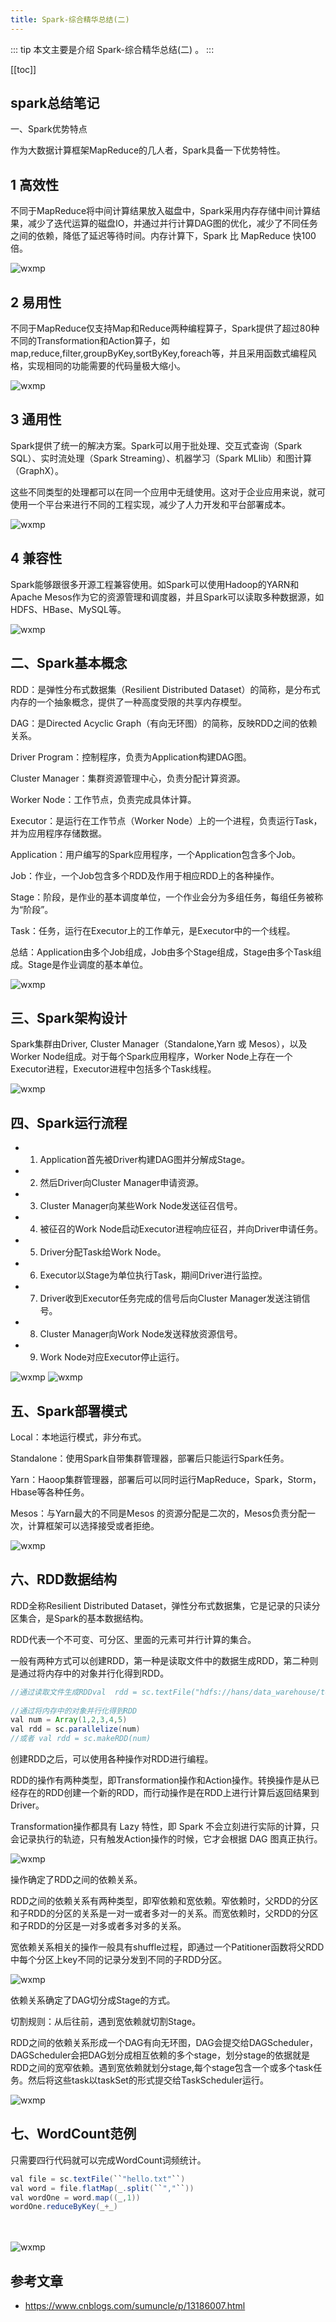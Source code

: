```yaml
---
title: Spark-综合精华总结(二)
---
```


::: tip
本文主要是介绍 Spark-综合精华总结(二) 。
:::

[[toc]]

##  spark总结笔记

一、Spark优势特点

作为大数据计算框架MapReduce的几人者，Spark具备一下优势特性。

## 1 高效性

不同于MapReduce将中间计算结果放入磁盘中，Spark采用内存存储中间计算结果，减少了迭代运算的磁盘IO，并通过并行计算DAG图的优化，减少了不同任务之间的依赖，降低了延迟等待时间。内存计算下，Spark 比 MapReduce 快100倍。

<img class= "zoom-custom-imgs" :src="$withBase('/assets/img/dp/spark/sum2/732403-20200624093623252-1017651431.jpg')" alt="wxmp">

## 2 易用性

 

不同于MapReduce仅支持Map和Reduce两种编程算子，Spark提供了超过80种不同的Transformation和Action算子，如map,reduce,filter,groupByKey,sortByKey,foreach等，并且采用函数式编程风格，实现相同的功能需要的代码量极大缩小。

 

<img class= "zoom-custom-imgs" :src="$withBase('/assets/img/dp/spark/sum2/732403-20200624093737554-678093832.jpg')" alt="wxmp">

 

## 3 通用性

 

Spark提供了统一的解决方案。Spark可以用于批处理、交互式查询（Spark SQL）、实时流处理（Spark Streaming）、机器学习（Spark MLlib）和图计算（GraphX）。

 

这些不同类型的处理都可以在同一个应用中无缝使用。这对于企业应用来说，就可使用一个平台来进行不同的工程实现，减少了人力开发和平台部署成本。

 

<img class= "zoom-custom-imgs" :src="$withBase('/assets/img/dp/spark/sum2/732403-20200624093824509-1402966378.jpg')" alt="wxmp">

## 4 兼容性

 

Spark能够跟很多开源工程兼容使用。如Spark可以使用Hadoop的YARN和Apache Mesos作为它的资源管理和调度器，并且Spark可以读取多种数据源，如HDFS、HBase、MySQL等。

 <img class= "zoom-custom-imgs" :src="$withBase('/assets/img/dp/spark/sum2/732403-20200624093939153-664855847.jpg')" alt="wxmp">

 

 

## 二、Spark基本概念

 

RDD：是弹性分布式数据集（Resilient Distributed Dataset）的简称，是分布式内存的一个抽象概念，提供了一种高度受限的共享内存模型。

 

DAG：是Directed Acyclic Graph（有向无环图）的简称，反映RDD之间的依赖关系。

 

Driver Program：控制程序，负责为Application构建DAG图。

 

Cluster Manager：集群资源管理中心，负责分配计算资源。

 

Worker Node：工作节点，负责完成具体计算。

 

Executor：是运行在工作节点（Worker Node）上的一个进程，负责运行Task，并为应用程序存储数据。

 

Application：用户编写的Spark应用程序，一个Application包含多个Job。

 

Job：作业，一个Job包含多个RDD及作用于相应RDD上的各种操作。

 

Stage：阶段，是作业的基本调度单位，一个作业会分为多组任务，每组任务被称为“阶段”。

 

Task：任务，运行在Executor上的工作单元，是Executor中的一个线程。

 

总结：Application由多个Job组成，Job由多个Stage组成，Stage由多个Task组成。Stage是作业调度的基本单位。

 

<img class= "zoom-custom-imgs" :src="$withBase('/assets/img/dp/spark/sum2/732403-20200624094013467-1984588464.jpg')" alt="wxmp">

 

## 三、Spark架构设计

 

Spark集群由Driver, Cluster Manager（Standalone,Yarn 或 Mesos），以及Worker Node组成。对于每个Spark应用程序，Worker Node上存在一个Executor进程，Executor进程中包括多个Task线程。

 <img class= "zoom-custom-imgs" :src="$withBase('/assets/img/dp/spark/sum2/732403-20200624094122073-283724479.jpg')" alt="wxmp">

 

## 四、Spark运行流程

 

- 1. Application首先被Driver构建DAG图并分解成Stage。
- 2. 然后Driver向Cluster Manager申请资源。
- 3. Cluster Manager向某些Work Node发送征召信号。
- 4. 被征召的Work Node启动Executor进程响应征召，并向Driver申请任务。
- 5. Driver分配Task给Work Node。
- 6. Executor以Stage为单位执行Task，期间Driver进行监控。
- 7. Driver收到Executor任务完成的信号后向Cluster Manager发送注销信号。
- 8. Cluster Manager向Work Node发送释放资源信号。
- 9. Work Node对应Executor停止运行。

 

<img class= "zoom-custom-imgs" :src="$withBase('/assets/img/dp/spark/sum2/732403-20200624094259108-553466786.jpg')" alt="wxmp">

 

<img class= "zoom-custom-imgs" :src="$withBase('/assets/img/dp/spark/sum2/732403-20200624094427206-1189326068.jpg')" alt="wxmp">

 

## 五、Spark部署模式

 

Local：本地运行模式，非分布式。

 

Standalone：使用Spark自带集群管理器，部署后只能运行Spark任务。

 

Yarn：Haoop集群管理器，部署后可以同时运行MapReduce，Spark，Storm，Hbase等各种任务。

 

Mesos：与Yarn最大的不同是Mesos 的资源分配是二次的，Mesos负责分配一次，计算框架可以选择接受或者拒绝。

 

<img class= "zoom-custom-imgs" :src="$withBase('/assets/img/dp/spark/sum2/732403-20200624094516496-1300093129.jpg')" alt="wxmp">

 

## 六、RDD数据结构

 

RDD全称Resilient Distributed Dataset，弹性分布式数据集，它是记录的只读分区集合，是Spark的基本数据结构。

 

RDD代表一个不可变、可分区、里面的元素可并行计算的集合。

 

一般有两种方式可以创建RDD，第一种是读取文件中的数据生成RDD，第二种则是通过将内存中的对象并行化得到RDD。

 

``` java
//通过读取文件生成RDDval  rdd = sc.textFile("hdfs://hans/data_warehouse/test/data")
 
//通过将内存中的对象并行化得到RDD
val num = Array(1,2,3,4,5)
val rdd = sc.parallelize(num)
//或者 val rdd = sc.makeRDD(num)
```

 

 创建RDD之后，可以使用各种操作对RDD进行编程。

 

 RDD的操作有两种类型，即Transformation操作和Action操作。转换操作是从已经存在的RDD创建一个新的RDD，而行动操作是在RDD上进行计算后返回结果到 Driver。

 

 Transformation操作都具有 Lazy 特性，即 Spark 不会立刻进行实际的计算，只会记录执行的轨迹，只有触发Action操作的时候，它才会根据 DAG 图真正执行。

 <img class= "zoom-custom-imgs" :src="$withBase('/assets/img/dp/spark/sum2/732403-20200624094803736-2082075739.jpg')" alt="wxmp">

 

 

操作确定了RDD之间的依赖关系。

 

RDD之间的依赖关系有两种类型，即窄依赖和宽依赖。窄依赖时，父RDD的分区和子RDD的分区的关系是一对一或者多对一的关系。而宽依赖时，父RDD的分区和子RDD的分区是一对多或者多对多的关系。

 

宽依赖关系相关的操作一般具有shuffle过程，即通过一个Patitioner函数将父RDD中每个分区上key不同的记录分发到不同的子RDD分区。

 

<img class= "zoom-custom-imgs" :src="$withBase('/assets/img/dp/spark/sum2/732403-20200624094917022-1772537749.jpg')" alt="wxmp">

 

依赖关系确定了DAG切分成Stage的方式。

 

切割规则：从后往前，遇到宽依赖就切割Stage。

 

RDD之间的依赖关系形成一个DAG有向无环图，DAG会提交给DAGScheduler，DAGScheduler会把DAG划分成相互依赖的多个stage，划分stage的依据就是RDD之间的宽窄依赖。遇到宽依赖就划分stage,每个stage包含一个或多个task任务。然后将这些task以taskSet的形式提交给TaskScheduler运行。

<img class= "zoom-custom-imgs" :src="$withBase('/assets/img/dp/spark/sum2/732403-20200624095053462-215412218.jpg')" alt="wxmp">

 

## 七、WordCount范例

 

只需要四行代码就可以完成WordCount词频统计。

 

``` java
val file = sc.textFile(``"hello.txt"``)
val word = file.flatMap(_.split(``","``))
val wordOne = word.map((_,1))
wordOne.reduceByKey(_+_)
```

　　

<img class= "zoom-custom-imgs" :src="$withBase('/assets/img/dp/spark/sum2/732403-20200624095224415-1089432908.jpg')" alt="wxmp">


## 参考文章
* https://www.cnblogs.com/sumuncle/p/13186007.html
